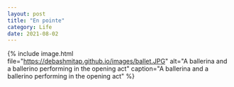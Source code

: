 ```yaml
---
layout: post
title: "En pointe"
category: Life
date: 2021-08-02
---
```


{% 
include image.html 
file="https://debashmitap.github.io/images/ballet.JPG" 
alt="A ballerina and a ballerino performing in the opening act" 
caption="A ballerina and a ballerino performing in the opening act" 
%}

